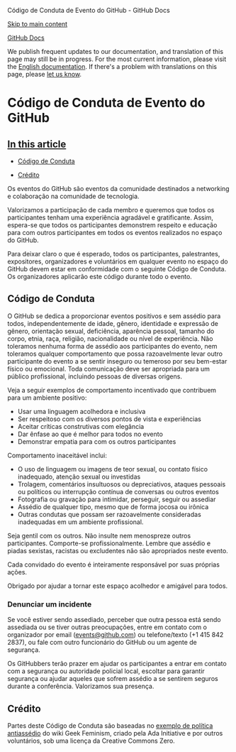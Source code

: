 Código de Conduta de Evento do GitHub - GitHub Docs

[Skip to main content](#main-content)

[](/pt)[GitHub Docs](/pt)

We publish frequent updates to our documentation, and translation of this page may still be in progress. For the most current information, please visit the [English documentation](/en). If there's a problem with translations on this page, please [let us know](https://github.com/contact?form[subject]=translation%20issue%20on%20docs.github.com&form[comments]=).

Código de Conduta de Evento do GitHub
==========

[In this article](/site-policy/github-terms/github-event-code-of-conduct#in-this-article)
----------

* [Código de Conduta](#code-of-conduct)

* [Crédito](#credit)

Os eventos do GitHub são eventos da comunidade destinados a networking e colaboração na comunidade de tecnologia.

Valorizamos a participação de cada membro e queremos que todos os participantes tenham uma experiência agradável e gratificante. Assim, espera-se que todos os participantes demonstrem respeito e educação para com outros participantes em todos os eventos realizados no espaço do GitHub.

Para deixar claro o que é esperado, todos os participantes, palestrantes, expositores, organizadores e voluntários em qualquer evento no espaço do GitHub devem estar em conformidade com o seguinte Código de Conduta. Os organizadores aplicarão este código durante todo o evento.

[](#code-of-conduct)Código de Conduta
----------

O GitHub se dedica a proporcionar eventos positivos e sem assédio para todos, independentemente de idade, gênero, identidade e expressão de gênero, orientação sexual, deficiência, aparência pessoal, tamanho do corpo, etnia, raça, religião, nacionalidade ou nível de experiência. Não toleramos nenhuma forma de assédio aos participantes do evento, nem toleramos qualquer comportamento que possa razoavelmente levar outro participante do evento a se sentir inseguro ou temeroso por seu bem-estar físico ou emocional. Toda comunicação deve ser apropriada para um público profissional, incluindo pessoas de diversas origens.

Veja a seguir exemplos de comportamento incentivado que contribuem para um ambiente positivo:

* Usar uma linguagem acolhedora e inclusiva
* Ser respeitoso com os diversos pontos de vista e experiências
* Aceitar críticas construtivas com elegância
* Dar ênfase ao que é melhor para todos no evento
* Demonstrar empatia para com os outros participantes

Comportamento inaceitável inclui:

* O uso de linguagem ou imagens de teor sexual, ou contato físico inadequado, atenção sexual ou investidas
* Trolagem, comentários insultuosos ou depreciativos, ataques pessoais ou políticos ou interrupção contínua de conversas ou outros eventos
* Fotografia ou gravação para intimidar, perseguir, seguir ou assediar
* Assédio de qualquer tipo, mesmo que de forma jocosa ou irônica
* Outras condutas que possam ser razoavelmente consideradas inadequadas em um ambiente profissional.

Seja gentil com os outros. Não insulte nem menospreze outros participantes. Comporte-se profissionalmente. Lembre que assédio e piadas sexistas, racistas ou excludentes não são apropriados neste evento.

Cada convidado do evento é inteiramente responsável por suas próprias ações.

Obrigado por ajudar a tornar este espaço acolhedor e amigável para todos.

### [](#reporting-an-incident)Denunciar um incidente ###

Se você estiver sendo assediado, perceber que outra pessoa está sendo assediada ou se tiver outras preocupações, entre em contato com o organizador por email ([events@github.com](mailto:events@github.com)) ou telefone/texto (+1 415 842 2837), ou fale com outro funcionário do GitHub ou um agente de segurança.

Os GitHubbers terão prazer em ajudar os participantes a entrar em contato com a segurança ou autoridade policial local, escoltar para garantir segurança ou ajudar aqueles que sofrem assédio a se sentirem seguros durante a conferência. Valorizamos sua presença.

[](#credit)Crédito
----------

Partes deste Código de Conduta são baseadas no [exemplo de política antiassédio](https://geekfeminism.wikia.org/wiki/Conference_anti-harassment/Policy) do wiki Geek Feminism, criado pela Ada Initiative e por outros voluntários, sob uma licença da Creative Commons Zero.
